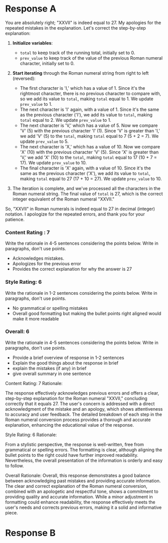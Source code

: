 # Response A

You are absolutely right; "XXVII" is indeed equal to 27. My apologies for the repeated mistakes in the explanation. Let's correct the step-by-step explanation:

1. **Initialize variables**:
   - `total` to keep track of the running total, initially set to 0.
   - `prev_value` to keep track of the value of the previous Roman numeral character, initially set to 0.

2. **Start iterating** through the Roman numeral string from right to left (reversed):
   - The first character is 'I,' which has a value of 1. Since it's the rightmost character, there is no previous character to compare with, so we add its value to `total`, making `total` equal to 1. We update `prev_value` to 1.
   - The next character is 'I' again, with a value of 1. Since it's the same as the previous character ('I'), we add its value to `total`, making `total` equal to 2. We update `prev_value` to 1.
   - The next character is 'V,' which has a value of 5. Now we compare 'V' (5) with the previous character 'I' (1). Since 'V' is greater than 'I,' we add 'V' (5) to the `total`, making `total` equal to 7 (5 + 2 = 7). We update `prev_value` to 5.
   - The next character is 'X,' which has a value of 10. Now we compare 'X' (10) with the previous character 'V' (5). Since 'X' is greater than 'V,' we add 'X' (10) to the `total`, making `total` equal to 17 (10 + 7 = 17). We update `prev_value` to 10.
   - The final character is 'X' again, with a value of 10. Since it's the same as the previous character ('X'), we add its value to `total`, making `total` equal to 27 (17 + 10 = 27). We update `prev_value` to 10.

3. The iteration is complete, and we've processed all the characters in the Roman numeral string. The final value of `total` is 27, which is the correct integer equivalent of the Roman numeral "XXVII."

So, "XXVII" in Roman numerals is indeed equal to 27 in decimal (integer) notation. I apologize for the repeated errors, and thank you for your patience.

### Content Rating : 7
Write the rationale in 4-5 sentences considering the points below. Write in paragraphs, don't use points. 
- Acknowledges mistakes. 
- Apologizes  for the previous error
- Provides the correct explanation for why the answer is 27

### Style Rating: 6
Write the rationale in 1-2 sentences considering the points below. Write in paragraphs, don't use points. 
- No grammatical or spelling mistakes
- Overall good formatting but making the bullet points right aligned would make it more readable

### Overall: 6
Write the rationale in 4-5 sentences considering the points below. Write in paragraphs, don't use points. 
- Provide a brief overview of response in 1-2 sentences
- Explain the good things about the response in brief
- explain the mistakes (if any) in brief
- give overall summary in one sentence


Content Rating: 7
Rationale:

The response effectively acknowledges previous errors and offers a clear, step-by-step explanation for the Roman numeral "XXVII," concluding correctly that it equals 27. The user's concern is addressed with a direct acknowledgment of the mistake and an apology, which shows attentiveness to accuracy and user feedback. The detailed breakdown of each step in the Roman numeral conversion process provides a thorough and accurate explanation, enhancing the educational value of the response.

Style Rating: 6
Rationale:

From a stylistic perspective, the response is well-written, free from grammatical or spelling errors. The formatting is clear, although aligning the bullet points to the right could have further improved readability. Nevertheless, the overall presentation of the information is orderly and easy to follow.

Overall Rationale:
Overall, this response demonstrates a good balance between acknowledging past mistakes and providing accurate information. The clear and correct explanation of the Roman numeral conversion, combined with an apologetic and respectful tone, shows a commitment to providing quality and accurate information. While a minor adjustment in formatting could enhance readability, the response effectively meets the user's needs and corrects previous errors, making it a solid and informative piece.


# Response B
